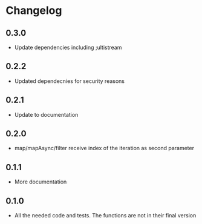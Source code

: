 # Changelog

## 0.3.0
  - Update dependencies including ;ultistream
  
## 0.2.2
  - Updated dependecnies for security reasons

## 0.2.1
  - Update to documentation

## 0.2.0
  - map/mapAsync/filter receive index of the iteration as second parameter

## 0.1.1
  - More documentation

## 0.1.0
  - All the needed code and tests. The functions are not in their final version
